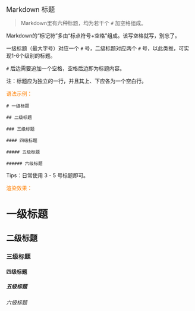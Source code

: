 <font size="4">Markdown 标题</font>

> Markdown里有六种标题，均为若干个 `#` 加空格组成。

Markdown的“标记符”多由“标点符号+空格”组成。该写空格就写，别忘了。

一级标题（最大字号）对应一个 `#` 号，二级标题对应两个 `#` 号，以此类推，可实现1-6个级别的标题。

`#` 后边需要追加一个空格，空格后边即为标题内容。

注：标题应为独立的一行，并且其上、下应各为一个空白行。

<font color="#FF7F00">语法示例：</font>

```
# 一级标题

## 二级标题

### 三级标题

#### 四级标题

##### 五级标题

###### 六级标题
```

Tips：日常使用 3 - 5 号标题即可。

<font color="#FF7F00">渲染效果：</font>

# 一级标题

## 二级标题

### 三级标题

#### 四级标题

##### 五级标题

###### 六级标题